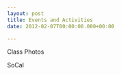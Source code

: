 ```yaml
---
layout: post
title: Events and Activities
date: 2012-02-07T00:00:00.000+00:00

---
```

Class Photos

SoCal